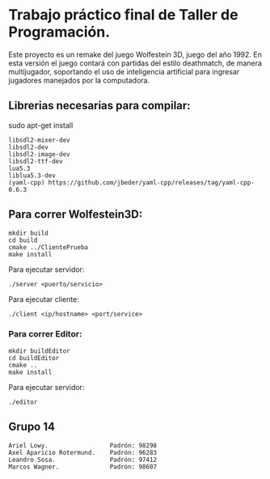 # Trabajo práctico final de Taller de Programación.

Este proyecto es un remake del juego Wolfestein 3D, juego del año 1992.
En esta versión el juego contará con partidas del estilo deathmatch, de manera multijugador, soportando el uso de inteligencia artificial para ingresar jugadores manejados por la computadora.

## Librerias necesarias para compilar:
sudo apt-get install 

	libsdl2-mixer-dev
	libsdl2-dev 
	libsdl2-image-dev
	libsdl2-ttf-dev
	lua5.3
	liblua5.3-dev
	(yaml-cpp) https://github.com/jbeder/yaml-cpp/releases/tag/yaml-cpp-0.6.3

## Para correr Wolfestein3D:
	
	mkdir build
	cd build
	cmake ../ClientePrueba
	make install
	
Para ejecutar servidor:
	
	./server <puerto/servicio>
	
Para ejecutar cliente:

	./client <ip/hostname> <port/service>

### Para correr Editor:
	
	mkdir buildEditor
	cd buildEditor
	cmake ..
	make install
	
Para ejecutar servidor:
	
	./editor 
	

## Grupo 14

    Ariel Lowy.                 Padrón: 98298
    Axel Aparicio Rotermund.    Padrón: 96283
    Leandro Sosa.               Padrón: 97412
    Marcos Wagner.              Padrón: 98607

